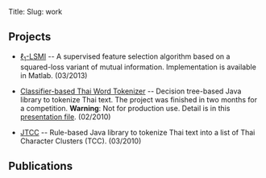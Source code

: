 Title: 
Slug: work


## Projects

* [$\ell_1$-LSMI](l1lsmi.html) -- A supervised feature selection algorithm based on a squared-loss variant of mutual information. 
Implementation is available in Matlab. (03/2013)

* [Classifier-based Thai Word Tokenizer](https://github.com/wittawatj/ctwt) --  Decision tree-based Java library to tokenize Thai text. The project was finished in two months for a competition. **Warning**: Not for production use. Detail is in this [presentation file](files/wordseg_dt.pdf). (02/2010)

* [JTCC](http://code.google.com/p/jtcc/) -- Rule-based Java library to tokenize Thai text into a list of Thai Character Clusters (TCC). (03/2010)

## Publications
<!--https://github.com/vkaravir/bib-publication-list-->
<div id=pubDiv>
<table id="pubTable" class="display"></table>
</div>
<pre id="bibtex" style="display:none;">@ARTICLE{Jitkrittum2013,
  author = {Wittawat Jitkrittum and Hirotaka Hachiya and Masashi Sugiyama},
  title = {Feature Selection via $\ell_1$-Penalized Squared-Loss Mutual Information},
  journal = {IEICE Transactions},
  year = {2013},
  volume = {96-D},
  pages = {1513-1524},
  number = {7},
  bibsource = {DBLP, http://dblp.uni-trier.de},
  ee = {http://search.ieice.org/bin/summary.php?id=e96-d_7_1513}
}
@INPROCEEDINGS{Niu2013,
    author={Gang Niu and Wittawat Jitkrittum and Bo Dai and Hirotaka Hachiya and Masashi Sugiyama},
  title = {Squared-loss Mutual Information Regularization: A Novel Information-theoretic
	Approach to Semi-supervised Learning},
  booktitle = {Proceedings of the 30th International Conference on Machine Learning
	(ICML-13)},
  year = {2013},
  editor = {Sanjoy Dasgupta and David McAllester},
  volume = {28},
  number = {3},
  pages = {10-18},
  month = {May},
  publisher = {JMLR Workshop and Conference Proceedings},
  url = {http://jmlr.org/proceedings/papers/v28/niu13.pdf}
}
@techreport{yamada_high-dimensional_2012,
    author={Makoto Yamada and Wittawat Jitkrittum and Leonid Sigal and Eric P. Xing and Masashi Sugiyama},
	title = {High-Dimensional Feature Selection by Feature-Wise Non-Linear Lasso},
	url = {http://arxiv.org/abs/1202.0515},
	number = {{arXiv}:1202.0515 [cs, stat]},
	year = {2012},
	eprinttype = {arxiv},
    institution={Tokyo Institute of Technology},
    type={Research Note},
}

@INPROCEEDINGS{Jitkrittum2009,
  author = {Wittawat Jitkrittum and  Choochart Haruechaiyasak and Thanaruk Theeramunkong },
  title = {{QAST}: question answering system for {Thai} Wikipedia},
  booktitle = {Proceedings of the 2009 Workshop on Knowledge and Reasoning for Answering
  Questions},
  year = {2009},
  series = {KRAQ '09},
  pages = {11--14},
  address = {Stroudsburg, PA, USA},
  publisher = {Association for Computational Linguistics},
  acmid = {1697291},
  isbn = {978-1-932432-50-3},
  location = {Suntec, Singapore},
  numpages = {4},
  url = {http://dl.acm.org/citation.cfm?id=1697288.1697291}
}
@INPROCEEDINGS{Haruechaiyasak2008,
  author = {Choochart Haruechaiyasak and Wittawat Jitkrittum and Chatchawal Sangkeettrakarn
  and Chaianun Damrongrat},
  title = {Implementing News Article Category Browsing Based on Text Categorization
  Technique},
  booktitle = {Web Intelligence/IAT Workshops},
  year = {2008},
  pages = {143-146},
  bibsource = {DBLP, http://dblp.uni-trier.de},
  ee = {http://dx.doi.org/10.1109/WIIAT.2008.61}
}
@INPROCEEDINGS{Haruechaiyasak2007,
  author = {Choochart Haruechaiyasak and Chatchawal Sangkeettrakarn and Wittawat
  Jitkrittum},
  title = {Managing Offline Educational Web Contents with Search Engine Tools},
  booktitle = {ICADL},
  year = {2007},
  pages = {444-453},
  bibsource = {DBLP, http://dblp.uni-trier.de},
  ee = {http://dx.doi.org/10.1007/978-3-540-77094-7_56}
}
</pre>
<!--<style>@import url('/css/bib-publication-list.css');</style>-->
<link rel="stylesheet" type="text/css" href="/css/bib-publication-list.css"/>
<script src="/js/jquery.dataTables.min.js"></script>
<!--<script src="/js/bib-list-min.js"></script>-->
<script src="/js/bib-list.js"></script>
<script src="/js/bib-publication-list.js"></script>
<script type="text/javascript">
 var init = function() {
   bibtexify("#bibtex", "pubTable", {});
//bibtexify("files/publications.bib", "pubTable", {});
 };
 if (window.addEventListener) {
   window.addEventListener('load', init, false);
 } else if (window.attachEvent) {
   window.attachEvent('onload', init);
 }
</script>
